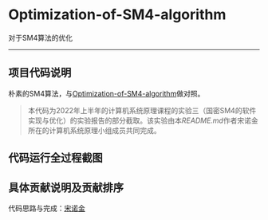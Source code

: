 # Optimization-of-SM4-algorithm

对于SM4算法的优化

------

## 项目代码说明

朴素的SM4算法，与[Optimization-of-SM4-algorithm](https://github.com/NuoJin1229/Optimization-of-SM4-algorithm)做对照。

> 本代码为2022年上半年的计算机系统原理课程的实验三（国密SM4的软件实现与优化）的实验报告的部分截取。该实验由本*README.md*作者宋诺金所在的计算机系统原理小组成员共同完成。



## 代码运行全过程截图



## 具体贡献说明及贡献排序

代码思路与完成：[宋诺金](https://github.com/NuoJin1229)
